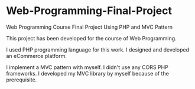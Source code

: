 # Web-Programming-Final-Project
Web Programming Course Final Project Using PHP and MVC Pattern

This project has been developed for the course of Web Programming. 

I used PHP programming language for this work. I designed and developed an eCommerce platform. 

I implement a MVC pattern with myself. I didn't use any CORS PHP frameworks. I developed my MVC library by myself because of the prerequisite.
